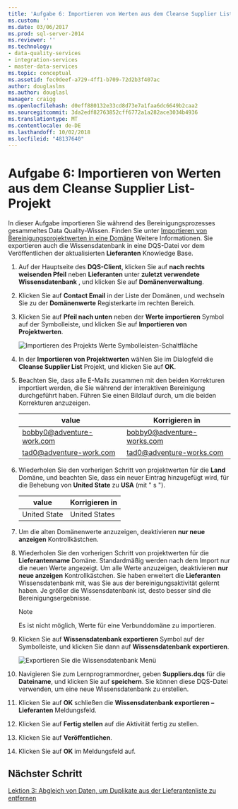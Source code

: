 ```yaml
---
title: 'Aufgabe 6: Importieren von Werten aus dem Cleanse Supplier List-Projekt | Microsoft-Dokumentation'
ms.custom: ''
ms.date: 03/06/2017
ms.prod: sql-server-2014
ms.reviewer: ''
ms.technology:
- data-quality-services
- integration-services
- master-data-services
ms.topic: conceptual
ms.assetid: fec0deef-a729-4ff1-b709-72d2b3f407ac
author: douglaslms
ms.author: douglasl
manager: craigg
ms.openlocfilehash: d0eff880132e33cd8d73e7a1faa6dc6649b2caa2
ms.sourcegitcommit: 3da2edf82763852cff6772a1a282ace3034b4936
ms.translationtype: MT
ms.contentlocale: de-DE
ms.lasthandoff: 10/02/2018
ms.locfileid: "48137640"
---
```

# <a name="task-6-importing-values-from-the-cleanse-supplier-list-project"></a>Aufgabe 6: Importieren von Werten aus dem Cleanse Supplier List-Projekt
  In dieser Aufgabe importieren Sie während des Bereinigungsprozesses gesammeltes Data Quality-Wissen. Finden Sie unter [Importieren von Bereinigungsprojektwerten in eine Domäne](http://msdn.microsoft.com/library/hh479581.aspx) Weitere Informationen. Sie exportieren auch die Wissensdatenbank in eine DQS-Datei vor dem Veröffentlichen der aktualisierten **Lieferanten** Knowledge Base.  
  
1.  Auf der Hauptseite des **DQS-Client**, klicken Sie auf **nach rechts weisenden Pfeil** neben **Lieferanten** unter **zuletzt verwendete Wissensdatenbank** , und klicken Sie auf **Domänenverwaltung**.  
  
2.  Klicken Sie auf **Contact Email** in der Liste der Domänen, und wechseln Sie zu der **Domänenwerte** Registerkarte im rechten Bereich.  
  
3.  Klicken Sie auf **Pfeil nach unten** neben der **Werte importieren** Symbol auf der Symbolleiste, und klicken Sie auf **Importieren von Projektwerten**.  
  
     ![Importieren des Projekts Werte Symbolleisten-Schaltfläche](../../2014/tutorials/media/et-importingvaluesfromthecslistproject-01.jpg "Import Project (Symbolleistenschaltfläche)")  
  
4.  In der **Importieren von Projektwerten** wählen Sie im Dialogfeld die **Cleanse Supplier List** Projekt, und klicken Sie auf **OK**.  
  
5.  Beachten Sie, dass alle E-Mails zusammen mit den beiden Korrekturen importiert werden, die Sie während der interaktiven Bereinigung durchgeführt haben. Führen Sie einen Bildlauf durch, um die beiden Korrekturen anzuzeigen.  
  
    |value|Korrigieren in|  
    |-----------|----------------|  
    |bobby0@adventure-work.com|bobby0@adventure-works.com|  
    |tad0@adventure-work.com|tad0@adventure-works.com|  
  
6.  Wiederholen Sie den vorherigen Schritt von projektwerten für die **Land** Domäne, und beachten Sie, dass ein neuer Eintrag hinzugefügt wird, für die Behebung von **United State** zu **USA** (mit " s ").  
  
    |value|Korrigieren in|  
    |-----------|----------------|  
    |United State|United States|  
  
7.  Um die alten Domänenwerte anzuzeigen, deaktivieren **nur neue anzeigen** Kontrollkästchen.  
  
8.  Wiederholen Sie den vorherigen Schritt von projektwerten für die **Lieferantenname** Domäne. Standardmäßig werden nach dem Import nur die neuen Werte angezeigt. Um alle Werte anzuzeigen, deaktivieren **nur neue anzeigen** Kontrollkästchen. Sie haben erweitert die **Lieferanten** Wissensdatenbank mit, was Sie aus der bereinigungsaktivität gelernt haben. Je größer die Wissensdatenbank ist, desto besser sind die Bereinigungsergebnisse.  
  
    > [!NOTE]  
    >  Es ist nicht möglich, Werte für eine Verbunddomäne zu importieren.  
  
9. Klicken Sie auf **Wissensdatenbank exportieren** Symbol auf der Symbolleiste, und klicken Sie dann auf **Wissensdatenbank exportieren**.  
  
     ![Exportieren Sie die Wissensdatenbank Menü](../../2014/tutorials/media/et-importingvaluesfromthecslistproject-02.jpg "Menü der Wissensdatenbank exportieren")  
  
10. Navigieren Sie zum Lernprogrammordner, geben **Suppliers.dqs** für die **Dateiname**, und klicken Sie auf **speichern**. Sie können diese DQS-Datei verwenden, um eine neue Wissensdatenbank zu erstellen.  
  
11. Klicken Sie auf **OK** schließen die **Wissensdatenbank exportieren – Lieferanten** Meldungsfeld.  
  
12. Klicken Sie auf **Fertig stellen** auf die Aktivität fertig zu stellen.  
  
13. Klicken Sie auf **Veröffentlichen**.  
  
14. Klicken Sie auf **OK** im Meldungsfeld auf.  
  
## <a name="next-step"></a>Nächster Schritt  
 [Lektion 3: Abgleich von Daten, um Duplikate aus der Lieferantenliste zu entfernen](../../2014/tutorials/lesson-3-matching-data-to-remove-duplicates-from-supplier-list.md)  
  
  
